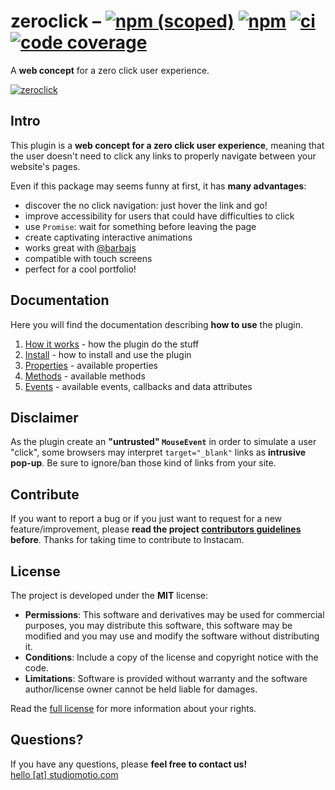 # zeroclick – [![npm (scoped)](https://img.shields.io/npm/v/@studiomotio/zeroclick.svg)](https://www.npmjs.com/package/@studiomotio/zeroclick) [![npm](https://img.shields.io/bundlephobia/min/@studiomotio/zeroclick?label=size)](https://bundlephobia.com/result?p=@studiomotio/zeroclick) [![ci](https://img.shields.io/github/workflow/status/studiomotio/zeroclick/CI)](https://github.com/studiomotio/zeroclick/actions?query=workflow:"CI") [![code coverage](https://img.shields.io/coveralls/github/studiomotio/zeroclick)](https://coveralls.io/github/studiomotio/zeroclick)
A **web concept** for a zero click user experience.

[![zeroclick](logo.svg "Discover the experiment")](https://zeroclick.js.org/)

## Intro
This plugin is a **web concept for a zero click user experience**, meaning that the user doesn't need to click any links to properly navigate between your website's pages.

Even if this package may seems funny at first, it has **many advantages**:
- discover the no click navigation: just hover the link and go!
- improve accessibility for users that could have difficulties to click
- use `Promise`: wait for something before leaving the page
- create captivating interactive animations
- works great with [@barbajs](http://barba.js.org/)
- compatible with touch screens
- perfect for a cool portfolio!

## Documentation
Here you will find the documentation describing **how to use** the plugin.

1. [How it works](DOCUMENTATION.md#how-it-works) - how the plugin do the stuff
2. [Install](DOCUMENTATION.md#install) - how to install and use the plugin
3. [Properties](DOCUMENTATION.md#properties) - available properties
4. [Methods](DOCUMENTATION.md#methods) - available methods
5. [Events](DOCUMENTATION.md#events) - available events, callbacks and data attributes

## Disclaimer
As the plugin create an **"untrusted" `MouseEvent`** in order to simulate a user "click", some browsers may interpret `target="_blank"` links as **intrusive pop-up**. Be sure to ignore/ban those kind of links from your site.

## Contribute
If you want to report a bug or if you just want to request for a new feature/improvement, please **read the project [contributors guidelines](CONTRIBUTING.md) before**. Thanks for taking time to contribute to Instacam.

## License
The project is developed under the **MIT** license:

- **Permissions**: This software and derivatives may be used for commercial purposes, you may distribute this software, this software may be modified and you may use and modify the software without distributing it.
- **Conditions**: Include a copy of the license and copyright notice with the code.
- **Limitations**: Software is provided without warranty and the software author/license owner cannot be held liable for damages.

Read the [full license](LICENSE.md) for more information about your rights.

## Questions?
If you have any questions, please **feel free to contact us!**  
[hello [at] studiomotio.com](mailto:hello@studiomotio.com)
